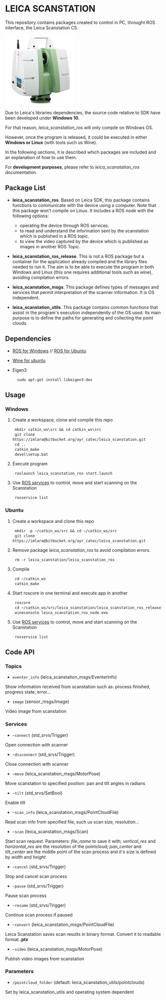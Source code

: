 # LEICA SCANSTATION

This repository contains packages created to control in PC, throught ROS interface, the Leica Scanstation C5. 

![leica](scanstationC5.jpg)

Due to Leica's libraries dependencies, the source code relative to SDK have been developed under **Windows 10**. 

For that reason, *leica_scanstation_ros* will only compile on Windows OS.

However, once the program is released, it could be executed in either **Windows or Linux** (with tools such us Wine).

In the following sections, it is described which packages are included and an explanation of how to use them.

For **development purposes**, please refer to *leica_scanstation_ros* documentation. 

## Package List
- **leica_scanstation_ros**. Based on Leica SDK, this package contains functions to communicate with the device using a computer. Note that this package won't compile on Linux. It includes a ROS node with the following options:
    - operating the device through ROS services. 
    - to read and understand the information sent by the scanstation which is published in a ROS topic. 
    - to view the video captured by the device which is published as images in another ROS Topic.

- **leica_scanstation_ros_release**. This is not a ROS package but a container for the application already compiled and the library files needed to run it. The aim is to be able to execute the program in both Windows and Linux (this one requires additional tools such as wine), avoiding compilation errors.

- **leica_scanstation_msgs**. This package defines types of messages and services that permit interpretation of the scanner information.
It is OS independent.

- **leica_scanstation_utils**. This package contains common functions that assist in the program's execution independently of the OS used. Its main purpose is to define the paths for generating and collecting the point clouds. 


## Dependencies 
- [ROS for Windows](http://wiki.ros.org/Installation/Windows) // [ROS for Ubuntu](http://wiki.ros.org/Installation/Ubuntu)
- [Wine for ubuntu](https://tecadmin.net/install-wine-on-ubuntu/)
- Eigen3

        sudo apt-get install libeigen3-dev

## Usage
### Windows
1. Create a workspace, clone and compile this repo

        mkdir catkin_ws\src && cd catkin_ws\src
        git clone https://imlara@bitbucket.org/ayr_catec/leica_scanstation.git
        cd ..
        catkin_make
        devel\setup.bat

2. Execute program

        roslaunch leica_scanstation_ros start.launch

3. Use [ROS services](#code-api) to control, move and start scanning on the Scanstation

        rosservice list

### Ubuntu
1. Create a workspace and clone this repo

        mkdir -p ~/catkin_ws/src && cd ~/catkin_ws/src
        git clone https://imlara@bitbucket.org/ayr_catec/leica_scanstation.git

2. Remove package *leica_scanstation_ros* to avoid compilation errors.

        rm -r leica_scanstation/leica_scanstation_ros

4. Compile

        cd ~/catkin_ws
        catkin_make

5. Start roscore in one terminal and execute app in another

        roscore
        cd ~/catkin_ws/src/leica_scanstation/leica_scanstation_ros_release
        wineconsole leica_scanstation_ros_node.exe

6. Use [ROS services](#code-api) to control, move and start scanning on the Scanstation

        rosservice list

## Code API
### Topics
- `eventer_info` (leica_scanstation_msgs/EventerInfo)

Show information received from scanstation such as: process finished, progress state, error...

- `image` (sensor_msgs/Image)

Video image from scanstation

### Services
- `~connect` (std_srvs/Trigger)
        
Open connection with scanner

- `~disconnect` (std_srvs/Trigger)
        
Close connection with scanner

- `~move` (leica_scanstation_msgs/MotorPose)

Move scanstation to specified position: pan and tilt angles in radians

- `~tilt` (std_srvs/SetBool)

Enable tilt

- `~scan_info` (leica_scanstation_msgs/PointCloudFile)

Read scan info from specified file, such us scan size, resolution...

- `~scan` (leica_scanstation_msgs/Scan)

Start scan request. Parameters: *file_name* to save it with; *vertical_res* and *horizontal_res* are the resolution of the pointcloud; *pan_center* and *tilt_center* are the middle point of the scan process and it's size is defined by *width* and *height*.

- `~cancel` (std_srvs/Trigger)

Stop and cancel scan process

- `~pause` (std_srvs/Trigger)

Pause scan process

- `~resume` (std_srvs/Trigger)

Continue scan process if paused

- `~convert` (leica_scanstation_msgs/PointCloudFile)

Leica Scanstation saves scan results in binary format. Convert it to readable format **.ptx**

- `~video` (leica_scanstation_msgs/MotorPose)

Publish video images from scanstation

### Parameters
- `/pointcloud_folder` (default: leica_scanstation_utils/pointclouds)

Set by leica_scanstation_utils and operating system dependent
